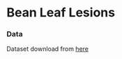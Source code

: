 # Bean Leaf Lesions

### Data

Dataset download from [here](https://www.kaggle.com/datasets/marquis03/bean-leaf-lesions-classification)

